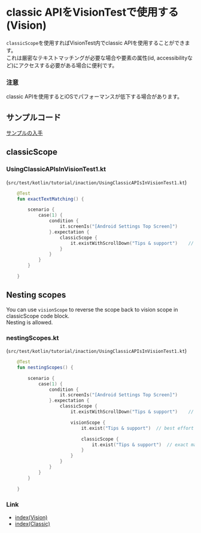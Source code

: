 # classic APIをVisionTestで使用する (Vision)

`classicScope`を使用すればVisionTest内でclassic APIを使用することができます。<br>
これは厳密なテキストマッチングが必要な場合や要素の属性(id, accessibilityなど)にアクセスする必要がある場合に便利です。

### 注意

classic APIを使用するとiOSでパフォーマンスが低下する場合があります。

## サンプルコード

[サンプルの入手](../../getting_samples_ja.md)

## classicScope

### UsingClassicAPIsInVisionTest1.kt

(`src/test/kotlin/tutorial/inaction/UsingClassicAPIsInVisionTest1.kt`)

```kotlin
    @Test
    fun exactTextMatching() {

        scenario {
            case(1) {
                condition {
                    it.screenIs("[Android Settings Top Screen]")
                }.expectation {
                    classicScope {
                        it.existWithScrollDown("Tips & support")    // exact match
                    }
                }
            }
        }

    }
```

## Nesting scopes

You can use `visionScope` to reverse the scope back to vision scope in classicScope code block.<br>
Nesting is allowed.

### nestingScopes.kt

(`src/test/kotlin/tutorial/inaction/UsingClassicAPIsInVisionTest1.kt`)

```kotlin
    @Test
    fun nestingScopes() {

        scenario {
            case(1) {
                condition {
                    it.screenIs("[Android Settings Top Screen]")
                }.expectation {
                    classicScope {
                        it.existWithScrollDown("Tips & support")    // exact match

                        visionScope {
                            it.exist("Tips & support")  // best effort match

                            classicScope {
                                it.exist("Tips & support")  // exact match
                            }
                        }
                    }
                }
            }
        }

    }
```

### Link

- [index(Vision)](../../../index_ja.md)
- [index(Classic)](../../../classic/index_ja.md)

